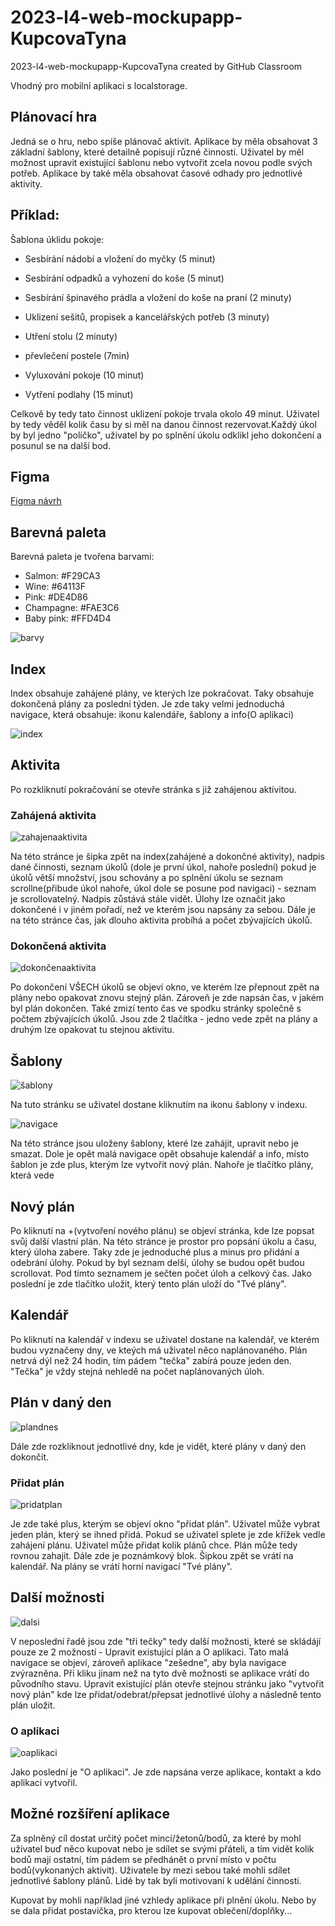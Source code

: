# 2023-l4-web-mockupapp-KupcovaTyna
2023-l4-web-mockupapp-KupcovaTyna created by GitHub Classroom

Vhodný pro mobilní aplikaci s localstorage.

## Plánovací hra
Jedná se o hru, nebo spíše plánovač aktivit. 
Aplikace by měla obsahovat 3 základní šablony, které detailně popisují různé činnosti. Uživatel by měl možnost upravit existující šablonu nebo vytvořit zcela novou podle svých potřeb. Aplikace by také měla obsahovat časové odhady pro jednotlivé aktivity.

 ## Příklad: 

Šablona úklidu pokoje:

- Sesbírání nádobí a vložení do myčky (5 minut)

- Sesbírání odpadků a vyhození do koše (5 minut)

- Sesbírání špinavého prádla a vložení do koše na praní (2 minuty)

- Uklizení sešitů, propisek a kancelářských potřeb (3 minuty)

- Utření stolu (2 minuty)

- převlečení postele (7min)

- Vyluxování pokoje (10 minut)

- Vytření podlahy (15 minut)


Celkově by tedy tato činnost uklizení pokoje trvala okolo 49 minut. Uživatel by tedy věděl kolik času by si měl na danou činnost rezervovat.Každý úkol by byl jedno "políčko", uživatel by po splnění úkolu odklikl jeho dokončení a posunul se na další bod. 
## Figma
[Figma návrh](https://www.figma.com/file/W2Np4KOyqf4j4kt70Hruu4/Untitled?type=design&node-id=0-1&mode=design&t=c0ie72Tc084doyvz-0)

## Barevná paleta 
Barevná paleta je tvořena barvami: 
 - Salmon: #F29CA3
 - Wine: #64113F
 - Pink: #DE4D86
 - Champagne: #FAE3C6
 - Baby pink: #FFD4D4

![barvy](https://github.com/pslib-cz/2023-l4-web-mockupapp-KupcovaTyna/assets/107682347/fd0ceb1d-1de2-466b-8440-4eb1d2813c14)

## Index
Index obsahuje zahájené plány, ve kterých lze pokračovat. Taky obsahuje dokončená plány za poslední týden. Je zde taky velmi jednoduchá navigace, která obsahuje: ikonu kalendáře, šablony a info(O aplikaci) 

![index](https://github.com/pslib-cz/2023-l4-web-mockupapp-KupcovaTyna/assets/107682347/e4d25b18-ca37-449a-9522-993ba16873e2)

## Aktivita
Po rozkliknutí pokračování se otevře stránka s již zahájenou aktivitou. 

### Zahájená aktivita
![zahajenaaktivita](https://github.com/pslib-cz/2023-l4-web-mockupapp-KupcovaTyna/assets/107682347/5135c3f0-829b-4603-8095-243a2cb63dd5)

Na této stránce je šipka zpět na index(zahájené a dokončné aktivity), nadpis dané činnosti, seznam úkolů (dole je první úkol, nahoře poslední) pokud je úkolů větší množství, jsou schovány a po splnění úkolu se seznam scrollne(přibude úkol nahoře, úkol dole se posune pod navigaci) - seznam je scrollovatelný. Nadpis zůstává stále vidět. Úlohy lze označit jako dokončené i v jiném pořadí, než ve kterém jsou napsány za sebou. 
Dále je na této stránce čas, jak dlouho aktivita probíhá a počet zbývajících úkolů. 

### Dokončená aktivita
![dokončenaaktivita](https://github.com/pslib-cz/2023-l4-web-mockupapp-KupcovaTyna/assets/107682347/450b9c78-bfb7-44cb-ba17-384f89c87dbe)

Po dokončení VŠECH úkolů se objeví okno, ve kterém lze přepnout zpět na plány nebo opakovat znovu stejný plán. Zároveň je zde napsán čas, v jakém byl plán dokončen. Také zmizí tento čas ve spodku stránky společně s počtem zbývajících úkolů. 
Jsou zde 2 tlačítka - jedno vede zpět na plány a druhým lze opakovat tu stejnou aktivitu.

## Šablony
![šablony](https://github.com/pslib-cz/2023-l4-web-mockupapp-KupcovaTyna/assets/107682347/3ebcd56d-82bb-4db9-8716-0c6a3c8c2e22)

Na tuto stránku se uživatel dostane kliknutím na ikonu šablony v indexu.

![navigace](https://github.com/pslib-cz/2023-l4-web-mockupapp-KupcovaTyna/assets/107682347/fabf1b01-e8e2-40fc-a0ae-a3dd13e68913)

Na této stránce jsou uloženy šablony, které lze zahájit, upravit nebo je smazat. 
Dole je opět malá navigace opět obsahuje kalendář a info, místo šablon je zde plus, kterým lze vytvořit nový plán. 
Nahoře je tlačítko plány, která vede


## Nový plán


Po kliknutí na +(vytvoření nového plánu) se objeví stránka, kde lze popsat svůj další vlastní plán. 
Na této stránce je prostor pro popsání úkolu a času, který úloha zabere. Taky zde je jednoduché plus a minus pro přidání a odebrání úlohy. Pokud by byl seznam delší, úlohy se budou opět budou scrollovat. Pod tímto seznamem je sečten počet úloh a celkový čas. Jako poslední je zde tlačítko uložit, který tento plán uloží do "Tvé plány". 


## Kalendář


Po kliknutí na kalendář v indexu se uživatel dostane na kalendář, ve kterém budou vyznačeny dny, ve kteých má uživatel něco naplánovaného. Plán netrvá dýl než 24 hodin, tím pádem "tečka" zabírá pouze jeden den. "Tečka" je vždy stejná nehledě na počet naplánovaných úloh.

## Plán v daný den
![plandnes](https://github.com/pslib-cz/2023-l4-web-mockupapp-KupcovaTyna/assets/107682347/e06ae7c9-f7f2-4955-81e2-cad40ed912e7)

Dále zde rozkliknout jednotlivé dny, kde je vidět, které plány v daný den dokončit. 

### Přidat plán
![pridatplan](https://github.com/pslib-cz/2023-l4-web-mockupapp-KupcovaTyna/assets/107682347/7b22fa4d-d1b8-4dba-849a-5e94237f9ead)

Je zde také plus, kterým se objeví okno "přidat plán". Uživatel může vybrat jeden plán, který se ihned přidá. Pokud se uživatel splete je zde křížek vedle zahájení plánu. Uživatel může přidat kolik plánů chce. 
Plán může tedy rovnou zahajit. Dále zde je poznámkový blok. Šipkou zpět se vrátí na kalendář. Na plány se vrátí horní navigací "Tvé plány".


## Další možnosti
![dalsi](https://github.com/pslib-cz/2023-l4-web-mockupapp-KupcovaTyna/assets/107682347/dd02d11c-fda7-420d-b66f-ceae2bce6923)

V neposlední řadě jsou zde "tři tečky" tedy další možnosti, které se skládájí pouze ze 2 možností - Upravit existující plán a O aplikaci. 
Tato malá navigace se objeví, zároveň aplikace "zešedne", aby byla navigace zvýrazněna. Při kliku jinam než na tyto dvě možnosti se aplikace vrátí do původního stavu.
Upravit existující plán otevře stejnou stránku jako "vytvořit nový plán" kde lze přidat/odebrat/přepsat jednotlivé úlohy a následně tento plán uložit. 

### O aplikaci
![oaplikaci](https://github.com/pslib-cz/2023-l4-web-mockupapp-KupcovaTyna/assets/107682347/4070fc4f-576f-429f-9d99-55dfb30da030)

Jako poslední je "O aplikaci". Je zde napsána verze aplikace, kontakt a kdo aplikaci vytvořil. 



## Možné rozšíření aplikace

Za splněný cíl dostat určitý počet mincí/žetonů/bodů, za které by mohl uživatel buď něco kupovat nebo je sdílet se svými přáteli, a tím vidět kolik bodů mají ostatní, tím pádem se předhánět o první místo v počtu bodů(vykonaných aktivit). Uživatele by mezi sebou také mohli sdílet jednotlivé šablony plánů. Lidé by tak byli motivovaní k udělání činnosti. 

Kupovat by mohli například jiné vzhledy aplikace při plnění úkolu. Nebo by se dala přidat postavička, pro kterou lze kupovat oblečení/doplňky...

